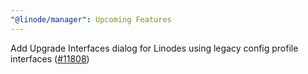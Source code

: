 ```yaml
---
"@linode/manager": Upcoming Features
---
```


Add Upgrade Interfaces dialog for Linodes using legacy config profile interfaces ([#11808](https://github.com/linode/manager/pull/11808))
